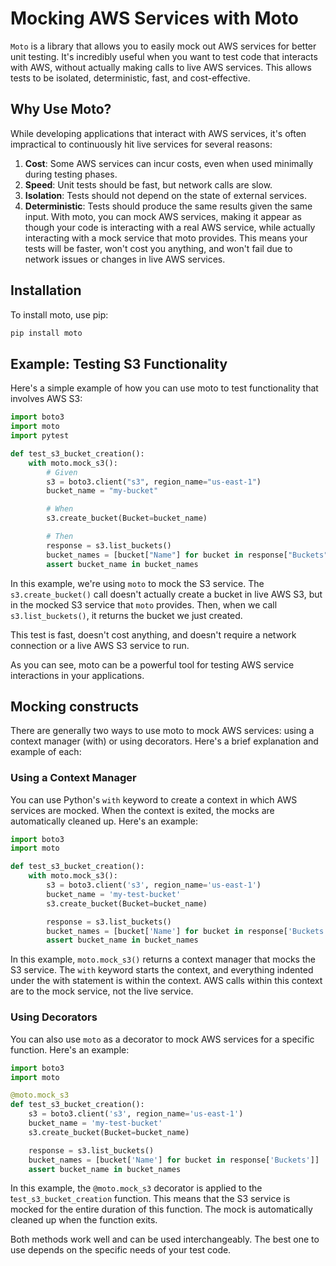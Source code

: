 # Mocking AWS Services with Moto
`Moto` is a library that allows you to easily mock out AWS services for better unit testing. It's incredibly useful when you want to test code that interacts with AWS, without actually making calls to live AWS services. This allows tests to be isolated, deterministic, fast, and cost-effective.

## Why Use Moto?
While developing applications that interact with AWS services, it's often impractical to continuously hit live services for several reasons:

1. **Cost**: Some AWS services can incur costs, even when used minimally during testing phases.
2. **Speed**: Unit tests should be fast, but network calls are slow.
3. **Isolation**: Tests should not depend on the state of external services.
4. **Deterministic**: Tests should produce the same results given the same input.
With moto, you can mock AWS services, making it appear as though your code is interacting with a real AWS service, while actually interacting with a mock service that moto provides. This means your tests will be faster, won't cost you anything, and won't fail due to network issues or changes in live AWS services.

## Installation
To install moto, use pip:
```bash
pip install moto
```
## Example: Testing S3 Functionality
Here's a simple example of how you can use moto to test functionality that involves AWS S3:
```py linenums="1"
import boto3
import moto
import pytest

def test_s3_bucket_creation():
    with moto.mock_s3():
        # Given
        s3 = boto3.client("s3", region_name="us-east-1")
        bucket_name = "my-bucket"

        # When
        s3.create_bucket(Bucket=bucket_name)

        # Then
        response = s3.list_buckets()
        bucket_names = [bucket["Name"] for bucket in response["Buckets"]]
        assert bucket_name in bucket_names
```
In this example, we're using `moto` to mock the S3 service. The `s3.create_bucket()` call doesn't actually create a bucket in live AWS S3, but in the mocked S3 service that `moto` provides. Then, when we call `s3.list_buckets()`, it returns the bucket we just created.

This test is fast, doesn't cost anything, and doesn't require a network connection or a live AWS S3 service to run.

As you can see, moto can be a powerful tool for testing AWS service interactions in your applications.

## Mocking constructs
There are generally two ways to use moto to mock AWS services: using a context manager (with) or using decorators. Here's a brief explanation and example of each:

### Using a Context Manager
You can use Python's `with` keyword to create a context in which AWS services are mocked. When the context is exited, the mocks are automatically cleaned up. Here's an example:
```py linenums="1"
import boto3
import moto

def test_s3_bucket_creation():
    with moto.mock_s3():
        s3 = boto3.client('s3', region_name='us-east-1')
        bucket_name = 'my-test-bucket'
        s3.create_bucket(Bucket=bucket_name)

        response = s3.list_buckets()
        bucket_names = [bucket['Name'] for bucket in response['Buckets']]
        assert bucket_name in bucket_names
```
In this example, `moto.mock_s3()` returns a context manager that mocks the S3 service. The `with` keyword starts the context, and everything indented under the with statement is within the context. AWS calls within this context are to the mock service, not the live service.
### Using Decorators
You can also use `moto` as a decorator to mock AWS services for a specific function. Here's an example:
```py linenums="1"
import boto3
import moto

@moto.mock_s3
def test_s3_bucket_creation():
    s3 = boto3.client('s3', region_name='us-east-1')
    bucket_name = 'my-test-bucket'
    s3.create_bucket(Bucket=bucket_name)

    response = s3.list_buckets()
    bucket_names = [bucket['Name'] for bucket in response['Buckets']]
    assert bucket_name in bucket_names
```
In this example, the `@moto.mock_s3` decorator is applied to the t`est_s3_bucket_creation`   function. This means that the S3 service is mocked for the entire duration of this function. The mock is automatically cleaned up when the function exits.

Both methods work well and can be used interchangeably. The best one to use depends on the specific needs of your test code.